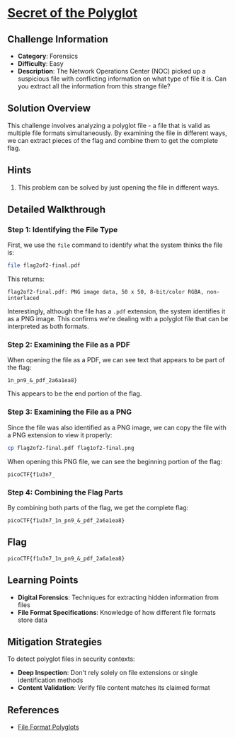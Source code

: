 # [Secret of the Polyglot](https://play.picoctf.org/practice/challenge/423)

## Challenge Information

- **Category**: Forensics  
- **Difficulty**: Easy  
- **Description**: The Network Operations Center (NOC) picked up a suspicious file with conflicting information on what type of file it is. Can you extract all the information from this strange file?

## Solution Overview

This challenge involves analyzing a polyglot file - a file that is valid as multiple file formats simultaneously. By examining the file in different ways, we can extract pieces of the flag and combine them to get the complete flag.

## Hints

1. This problem can be solved by just opening the file in different ways.

## Detailed Walkthrough

### Step 1: Identifying the File Type

First, we use the `file` command to identify what the system thinks the file is:

```bash
file flag2of2-final.pdf 
```

This returns:
```
flag2of2-final.pdf: PNG image data, 50 x 50, 8-bit/color RGBA, non-interlaced
```

Interestingly, although the file has a `.pdf` extension, the system identifies it as a PNG image. This confirms we're dealing with a polyglot file that can be interpreted as both formats.

### Step 2: Examining the File as a PDF

When opening the file as a PDF, we can see text that appears to be part of the flag:

```
1n_pn9_&_pdf_2a6a1ea8}
```

This appears to be the end portion of the flag.

### Step 3: Examining the File as a PNG

Since the file was also identified as a PNG image, we can copy the file with a PNG extension to view it properly:

```bash
cp flag2of2-final.pdf flag1of2-final.png
```

When opening this PNG file, we can see the beginning portion of the flag:

```
picoCTF{f1u3n7_
```

### Step 4: Combining the Flag Parts

By combining both parts of the flag, we get the complete flag:

```
picoCTF{f1u3n7_1n_pn9_&_pdf_2a6a1ea8}
```

## Flag

```
picoCTF{f1u3n7_1n_pn9_&_pdf_2a6a1ea8}
```

## Learning Points

- **Digital Forensics**: Techniques for extracting hidden information from files
- **File Format Specifications**: Knowledge of how different file formats store data

## Mitigation Strategies

To detect polyglot files in security contexts:
- **Deep Inspection**: Don't rely solely on file extensions or single identification methods
- **Content Validation**: Verify file content matches its claimed format

## References

- [File Format Polyglots](https://en.wikipedia.org/wiki/Polyglot_(computing))
